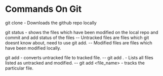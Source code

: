 # Commands On Git

git clone <repo link> - Downloads the github repo locally

git status - shows the files which have been modified on the local repo and commit and add status of the files
    -- Untracked files are files which git doesnt know about, need to use git add. 
    -- Modified files are files which have been modified locally.


git add - converts untracked file to tracked file.
    -- git add . - Lists all files listed as untracked and modified.
    -- git add <file_name> - tracks the particular file. 



